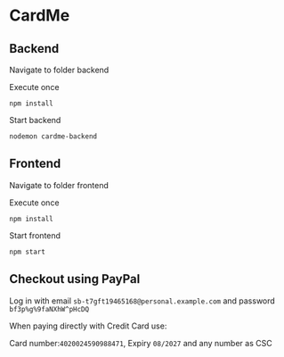 # CardMe

## Backend

Navigate to folder backend

Execute once

```
npm install
```

Start backend

```
nodemon cardme-backend
```

## Frontend

Navigate to folder frontend

Execute once

```
npm install
```

Start frontend

```
npm start
```

## Checkout using PayPal

Log in with email `sb-t7gft19465168@personal.example.com`  and password `bf3p%g%9faNXhW^pHcDQ`

When paying directly with Credit Card use:

Card number:`4020024590988471`, Expiry `08/2027` and any number as CSC